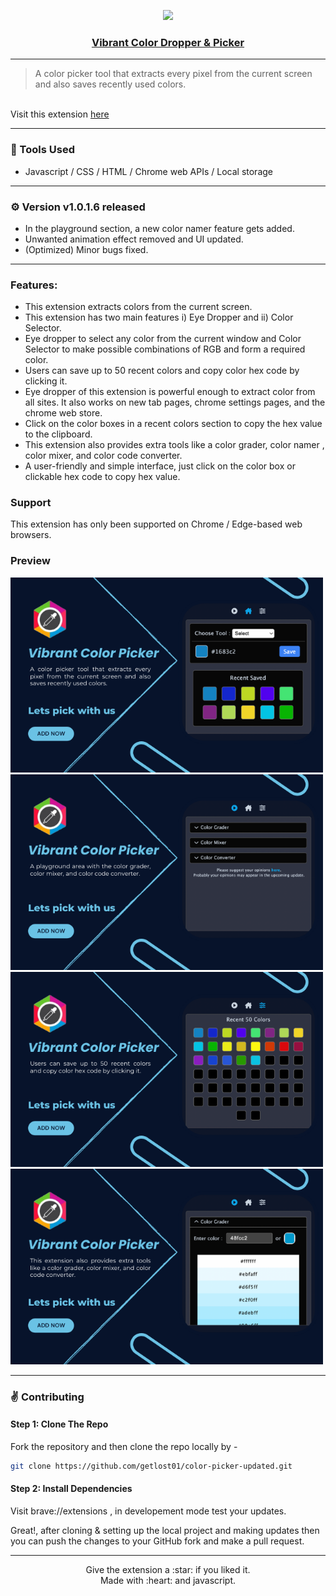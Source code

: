 <p align="center">
  <a href="https://chrome.google.com/webstore/detail/vibrant-color-dropper-pic/fcekakhpgmlaihglgajajbceajnhlgfn?hl=en&authuser=0">
    <img src="https://github.com/getlost01/color-picker-updated/blob/56b980e35fde2caec13a8167551b34473f847449/images/clogo.png" height="96">
    <h3 align="center">Vibrant Color Dropper & Picker</h3>
  </a>
</p>


----
> A color picker tool that extracts every pixel from the current screen and also saves recently used colors.
</br>
Visit this extension  <a href="https://chrome.google.com/webstore/detail/vibrant-color-dropper-pic/fcekakhpgmlaihglgajajbceajnhlgfn?hl=en&authuser=0">here</a>

----

### :wrench: Tools Used
- Javascript / CSS / HTML / Chrome web APIs / Local storage

-----

### ⚙️ Version v1.0.1.6 released
- In the playground section, a new color namer feature gets added.
- Unwanted animation effect removed and UI updated.
- (Optimized) Minor bugs fixed.

-----

### Features:<br>
- This extension extracts colors from the current screen.
- This extension has two main features i) Eye Dropper and ii) Color Selector.
- Eye dropper to select any color from the current window and Color Selector to make possible combinations of RGB and form a required color.
- Users can save up to 50 recent colors and copy color hex code by clicking it.
- Eye dropper of this extension is powerful enough to extract color from all sites. It also works on new tab pages, chrome settings pages, and the chrome web store.
- Click on the color boxes in a recent colors section to copy the hex value to the clipboard.
- This extension also provides extra tools like a color grader, color namer , color mixer, and color code converter. 
- A user-friendly and simple interface, just click on the color box or clickable hex code to copy hex value.

### Support 
This extension has only been supported on Chrome / Edge-based web browsers.

### Preview
<img width="500" alt="" src=https://github.com/getlost01/temp/blob/0a38407bae08ec5bac9aa78329d514d8f5558c3b/colorpicker/home.png>
<img width="500" alt="" src=https://github.com/getlost01/temp/blob/0a38407bae08ec5bac9aa78329d514d8f5558c3b/colorpicker/playground.png>
<img width="500" alt="" src=https://github.com/getlost01/temp/blob/0a38407bae08ec5bac9aa78329d514d8f5558c3b/colorpicker/save%2050.png>
<img width="500" alt="" src=https://github.com/getlost01/temp/blob/0a38407bae08ec5bac9aa78329d514d8f5558c3b/colorpicker/color%20grader.png>


-----

### :v: Contributing

#### Step 1: Clone The Repo

Fork the repository and then clone the repo locally by -
```bash
git clone https://github.com/getlost01/color-picker-updated.git
```
#### Step 2: Install Dependencies
Visit brave://extensions , in developement mode test your updates.<br>

Great!, after cloning & setting up the local project and making updates then you can push the changes to your GitHub fork and make a pull request.

-----

<p align="center">
Give the extension a :star: if you liked it.<br>
Made with :heart: and javascript.
</p>
